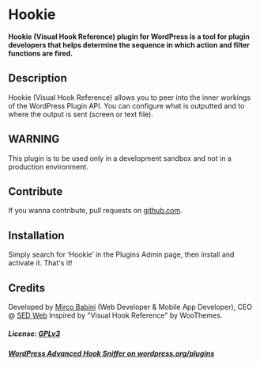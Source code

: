 # Hookie

**Hookie (Visual Hook Reference) plugin for WordPress is a tool for plugin developers that helps determine the sequence in which action and filter functions are fired.**

## Description
Hookie (Visual Hook Reference) allows you to peer into the inner workings of the WordPress Plugin API. You can configure what is outputted and to where the output is sent (screen or text file).

## WARNING
This plugin is to be used only in a development sandbox and not in a production environment.

## Contribute
If you wanna contribute, pull requests on [github.com](https://github.com/mircobabini/wp-hookie/pulls).

## Installation
Simply search for ‘Hookie’ in the Plugins Admin page, then install and activate it. That's it!

## Credits
Developed by [Mirco Babini](http://www.mircobabini.com/donate) (Web Developer & Mobile App Developer), CEO @ [SED Web](http://www.sedweb.it)
Inspired by "Visual Hook Reference" by WooThemes.

##### License: [GPLv3](http://www.gnu.org/licenses/gpl.html)
##### [WordPress Advanced Hook Sniffer on wordpress.org/plugins](http://wordpress.org/plugins/hookie/)
